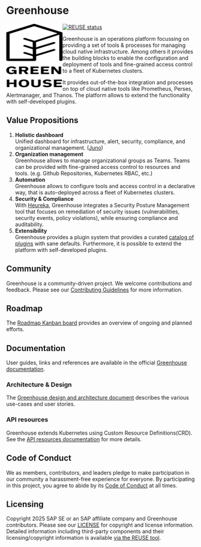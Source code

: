 Greenhouse
==========
[![REUSE status](https://api.reuse.software/badge/github.com/cloudoperators/greenhouse)](https://api.reuse.software/info/github.com/cloudoperators/greenhouse)
<a href="https://github.com/cloudoperators/greenhouse"><img align="left" width="150" height="170" src="./docs/assets/greenhouse.svg"></a>

Greenhouse is an operations platform focussing on providing a set of tools & processes for managing cloud native infrastructure. Among others it provides the building blocks to enable the configuration and deployment of tools and fine-grained access control to a fleet of Kubernetes clusters.

It provides out-of-the-box integration and processes on top of cloud native tools like Prometheus, Perses, Alertmanager, and Thanos. The platform allows to extend the functionality with self-developed plugins.

## Value Propositions

1. **Holistic dashboard** <br>
   Unified dashboard for infrastructure, alert, security, compliance, and organizational management. ([Juno](https://github.com/cloudoperators/juno))
2. **Organization management** <br>
   Greenhouse allows to manage organizational groups as Teams. Teams can be provided with fine-grained access control to resources and tools. (e.g. Github Repositories, Kubernetes RBAC, etc.)
3. **Automation** <br>
   Greenhouse allows to configure tools and access control in a declarative way, that is auto-deployed across a fleet of Kubernetes clusters.
4. **Security & Compliance** <br>
   With [Heureka](https://github.com/cloudoperators/heureka), Greenhouse integrates a Security Posture Management tool that focuses on remediation of security issues (vulnerabilities, security events, policy violations), while ensuring compliance and auditability.
5. **Extensibility** <br>
   Greenhouse provides a plugin system that provides a curated [catalog of plugins](https://github.com/cloudoperators/greenhouse-extensions/) with sane defaults. Furthermore, it is possible to extend the platform with self-developed plugins.

## Community

Greenhouse is a community-driven project. We welcome contributions and feedback. Please see our [Contributing Guidelines](CONTRIBUTING.md) for more information.

## Roadmap

The [Roadmap Kanban board](https://github.com/orgs/cloudoperators/projects/9) provides an overview of ongoing and planned efforts.

## Documentation

User guides, links and references are available in the official [Greenhouse documentation](https://cloudoperators.github.io/greenhouse/).

### Architecture & Design

The [Greenhouse design and architecture document](https://cloudoperators.github.io/greenhouse/docs/architecture/product_design/) describes the various use-cases and user stories.

### API resources

Greenhouse extends Kubernetes using Custom Resource Definitions(CRD).
See the [API resources documentation](https://cloudoperators.github.io/greenhouse/docs/reference/api/) for more details.

## Code of Conduct

We as members, contributors, and leaders pledge to make participation in our community a harassment-free experience for everyone. By participating in this project, you agree to abide by its [Code of Conduct](https://github.com/SAP/.github/blob/main/CODE_OF_CONDUCT.md) at all times.

## Licensing

Copyright 2025 SAP SE or an SAP affiliate company and Greenhouse contributors. Please see our [LICENSE](LICENSE) for copyright and license information. Detailed information including third-party components and their licensing/copyright information is available [via the REUSE tool](https://api.reuse.software/info/github.com/cloudoperators/greenhouse).
